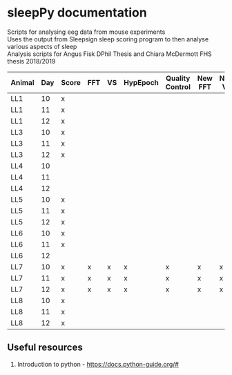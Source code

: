 # sleepPy documentation  

Scripts for analysing eeg data from mouse experiments  
Uses the output from 
Sleepsign sleep scoring program 
to then analyse various aspects of sleep  
Analysis scripts for Angus Fisk DPhil Thesis
and Chiara McDermott FHS thesis 2018/2019  


| Animal | Day | Score | FFT | VS | HypEpoch | Quality Control | New FFT | New VS | Final Hyp |  
|---|---|---|---|---|---|---|---|---|---|  
|LL1|10|x||||||||  
|LL1|11|x||||||||  
|LL1|12|x||||||||  
|LL3|10|x|||||||||  
|LL3|11|x|||||||||  
|LL3|12|x|||||||||  
|LL4|10||||||||||   
|LL4|11||||||||||   
|LL4|12||||||||||   
|LL5|10|x|||||||||   
|LL5|11|x||||||||   
|LL5|12|x||||||||   
|LL6|10|x|||||||||   
|LL6|11|x|||||||||   
|LL6|12||||||||||   
|LL7|10|x|x|x|x|x|x|x|x|x|   
|LL7|11|x|x|x|x|x|x|x|x|x|  
|LL7|12|x|x|x|x|x|x|x|x|x|  
|LL8|10|x|||||||||   
|LL8|11|x|||||||||   
|LL8|12|x|||||||||   
## Useful resources  

1. Introduction to python - https://docs.python-guide.org/# 

